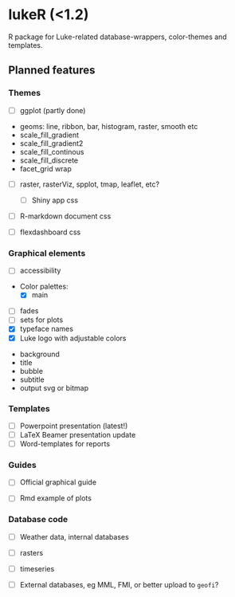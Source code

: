 # lukeR (<1.2)

R package for Luke-related database-wrappers, color-themes and templates.


## Planned features

### Themes

* [ ] ggplot (partly done)
* geoms: line, ribbon, bar, histogram, raster, smooth etc
* scale_fill_gradient
* scale_fill_gradient2
* scale_fill_continous
* scale_fill_discrete
* facet_grid wrap
* [ ] raster, rasterViz, spplot, tmap, leaflet, etc?
  * [ ] Shiny app css
* [ ] R-markdown document css
* [ ] flexdashboard css


### Graphical elements

* [ ] accessibility
* Color palettes: 
  * [x] main
* [ ] fades
* [ ] sets for plots 
* [x] typeface names
* [x] Luke logo with adjustable colors
* background
* title
* bubble
* subtitle
* output svg or bitmap

### Templates

* [ ] Powerpoint presentation (latest!)
* [ ] LaTeX Beamer presentation update
* [ ] Word-templates for reports

### Guides

* [ ] Official graphical guide
* [ ] Rmd example of plots


### Database code

* [ ] Weather data, internal databases
* [ ] rasters
* [ ] timeseries
* [ ] External databases, eg MML, FMI, or better upload to `geofi`?
  